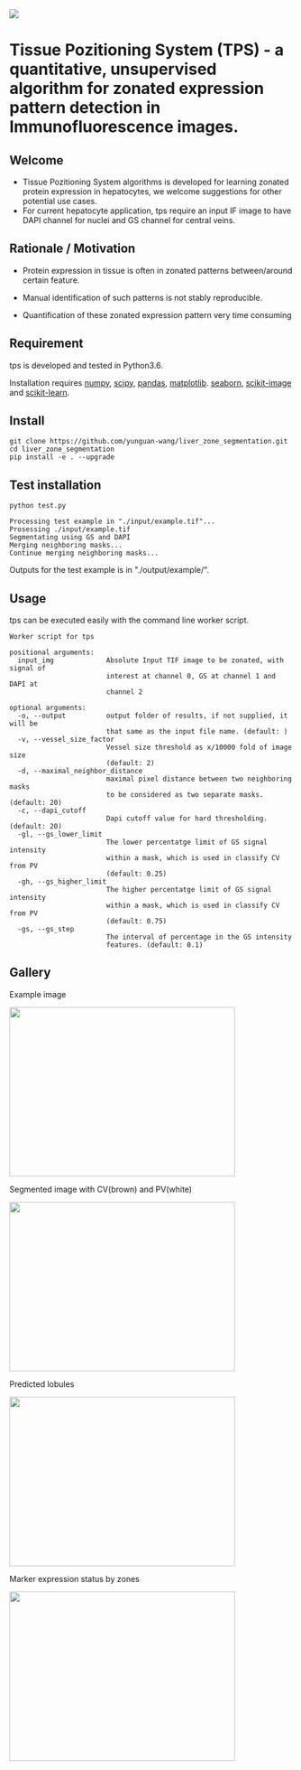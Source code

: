 <img src="https://github.com/zzhu33/scSplitter/blob/master/QBRC.jpg">

# Tissue Pozitioning System (TPS) - a quantitative, unsupervised algorithm for zonated expression pattern detection in Immunofluorescence images.

## Welcome
* Tissue Pozitioning System algorithms is developed for learning zonated protein expression in hepatocytes, we welcome suggestions for other potential use cases.
* For current hepatocyte application, tps require an input IF image to have DAPI channel for nuclei and GS channel for central veins.
## Rationale / Motivation
* Protein expression in tissue is often in zonated patterns between/around certain feature.

* Manual identification of such patterns is not stably reproducible.

* Quantification of these zonated expression pattern very time consuming


## Requirement
tps is developed and tested in Python3.6.

Installation requires [numpy](http://www.numpy.org/), [scipy](https://www.scipy.org/), [pandas](https://pandas.pydata.org/), [matplotlib](https://matplotlib.org/). [seaborn](https://github.com/mwaskom/seaborn), [scikit-image](https://scikit-image.org/) and [scikit-learn](https://scikit-learn.org/).

## Install
```
git clone https://github.com/yunguan-wang/liver_zone_segmentation.git
cd liver_zone_segmentation
pip install -e . --upgrade
```
## Test installation
```
python test.py
```
```
Processing test example in "./input/example.tif"...
Prosessing ./input/example.tif
Segmentating using GS and DAPI
Merging neighboring masks...
Continue merging neighboring masks...
```
Outputs for the test example is in "./output/example/".

## Usage
tps can be executed easily with the command line worker script.

```
Worker script for tps

positional arguments:
  input_img             Absolute Input TIF image to be zonated, with signal of
                        interest at channel 0, GS at channel 1 and DAPI at
                        channel 2

optional arguments:
  -o, --output          output folder of results, if not supplied, it will be
                        that same as the input file name. (default: )
  -v, --vessel_size_factor
                        Vessel size threshold as x/10000 fold of image size
                        (default: 2)
  -d, --maximal_neighbor_distance
                        maximal pixel distance between two neighboring masks
                        to be considered as two separate masks. (default: 20)
  -c, --dapi_cutoff
                        Dapi cutoff value for hard thresholding. (default: 20)
  -gl, --gs_lower_limit
                        The lower percentatge limit of GS signal intensity
                        within a mask, which is used in classify CV from PV
                        (default: 0.25)
  -gh, --gs_higher_limit
                        The higher percentatge limit of GS signal intensity
                        within a mask, which is used in classify CV from PV
                        (default: 0.75)
  -gs, --gs_step
                        The interval of percentage in the GS intensity
                        features. (default: 0.1)
```
## Gallery
Example image

<img src="https://github.com/yunguan-wang/liver_zone_segmentation/blob/master/input/example.JPG" height="300" width="400">

Segmented image with CV(brown) and PV(white)

<img src="https://github.com/yunguan-wang/liver_zone_segmentation/blob/master/output/example/Masks.pdf" height="300" width="400">

Predicted lobules

<img src="https://github.com/yunguan-wang/liver_zone_segmentation/blob/master/output/example/lobules.pdf" height="300" width="400">

Marker expression status by zones

<img src="https://github.com/yunguan-wang/liver_zone_segmentation/blob/master/output/example/Marker%20signal%20intensity%20in%20zones.pdf" height="300" width="400">
